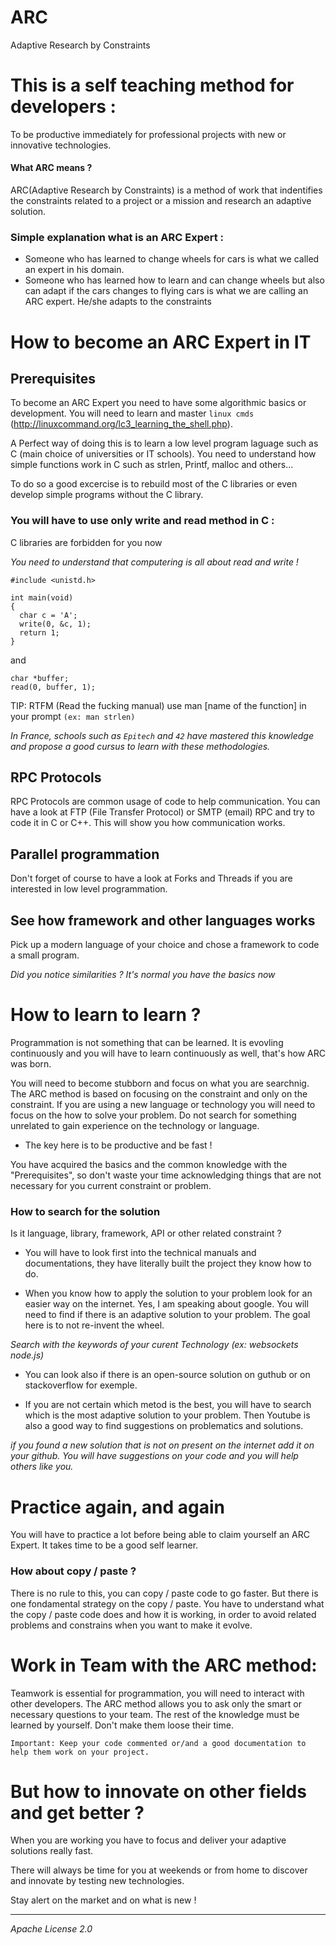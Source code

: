 # ARC
Adaptive Research by Constraints

# This is a self teaching method for developers :
To be productive immediately for professional projects with new or innovative technologies.

#### What ARC means ?
ARC(Adaptive Research by Constraints) is a method of work that indentifies the constraints related to a project or a mission and research an adaptive solution.

### Simple explanation what is an ARC Expert :
- Someone who has learned to change wheels for cars is what we called an expert in his domain.
- Someone who has learned how to learn and can change wheels but also can adapt if the cars changes to flying cars is what we are calling an ARC expert. He/she adapts to the constraints

# How to become an ARC Expert in IT

## Prerequisites

To become an ARC Expert you need to have some algorithmic basics or development. You will need to learn and master ```linux cmds``` (http://linuxcommand.org/lc3_learning_the_shell.php).

A Perfect way of doing this is to learn a low level program laguage such as C (main choice of universities or IT schools).
You need to understand how simple functions work in C such as strlen, Printf, malloc and others...

To do so a good excercise is to rebuild most of the C libraries or even develop simple programs without the C library.

### You will have to use only write and read method in C :

C libraries are forbidden for you now

*You need to understand that computering is all about read and write !*

```
#include <unistd.h>

int main(void)
{
  char c = 'A';
  write(0, &c, 1);
  return 1;
}
```

and

```
char *buffer;
read(0, buffer, 1);
```

TIP: RTFM (Read the fucking manual) use man [name of the function] in your prompt ```(ex: man strlen)```

*In France, schools such as ```Epitech``` and ```42``` have mastered this knowledge and propose a good cursus to learn with these methodologies.*

## RPC Protocols

RPC Protocols are common usage of code to help communication.
You can have a look at FTP (File Transfer Protocol) or SMTP (email) RPC and try to code it in C or C++.
This will show you how communication works.

## Parallel programmation

Don't forget of course to have a look at Forks and Threads if you are interested in low level programmation.

## See how framework and other languages works

Pick up a modern language of your choice and chose a framework to code a small program.

*Did you notice similarities ? It's normal you have the basics now*

# How to learn to learn ?

Programmation is not something that can be learned. It is evovling continuously and you will have to learn continuously as well, that's how ARC was born.

You will need to become stubborn and focus on what you are searchnig. The ARC method is based on focusing on the constraint and only on the constraint. If you are using a new language or technology you will need to focus on the how to solve your problem. Do not search for something unrelated to gain experience on the technology or language.

- The key here is to be productive and be fast !

You have acquired the basics and the common knowledge with the "Prerequisites", so don't waste your time acknowledging things that are not necessary for you current constraint or problem.

### How to search for the solution

Is it language, library, framework, API or other related constraint ?

- You will have to look first into the technical manuals and documentations, they have literally built the project they know how to do.

- When you know how to apply the solution to your problem look for an easier way on the internet. Yes, I am speaking about google. You will need to find if there is an adaptive solution to your problem. The goal here is to not re-invent the wheel.

*Search with the keywords of your curent Technology (ex: websockets node.js)*

- You can look also if there is an open-source solution on guthub or on stackoverflow for exemple.

- If you are not certain which metod is the best, you will have to search which is the most adaptive solution to your problem. Then Youtube is also a good way to find suggestions on problematics and solutions.

*if you found a new solution that is not on present on the internet add it on your github. You will have suggestions on your code and you will help others like you.*

# Practice again, and again

You will have to practice a lot before being able to claim yourself an ARC Expert. It takes time to be a good self learner.

### How about copy / paste ?

There is no rule to this, you can copy / paste code to go faster. But there is one fondamental strategy on the copy / paste. You have to understand what the copy / paste code does and how it is working, in order to avoid related problems and constrains when you want to make it evolve.

# Work in Team with the ARC method:

Teamwork is essential for programmation, you will need to interact with other developers. The ARC method allows you to ask only the smart or necessary questions to your team. The rest of the knowledge must be learned by yourself. Don't make them loose their time.

```
Important: Keep your code commented or/and a good documentation to help them work on your project.
```

# But how to innovate on other fields and get better ?

When you are working you have to focus and deliver your adaptive solutions really fast.

There will always be time for you at weekends or from home to discover and innovate by testing new technologies.

Stay alert on the market and on what is new !

_______

*Apache License 2.0*